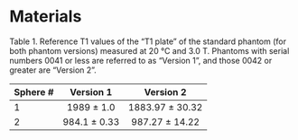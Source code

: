 # Materials



Table 1. Reference T1 values of the “T1 plate” of the standard phantom (for both phantom versions) measured at 20 °C and 3.0 T. Phantoms with serial numbers 0041 or less are referred to as “Version 1”, and those 0042 or greater are “Version 2”.

| Sphere #    | Version 1    | Version 2        |
| :---        |   :----:     |  :----:          |
| 1           | 1989 ± 1.0   | 1883.97 ± 30.32  |
| 2           | 984.1 ± 0.33 | 987.27 ± 14.22   |

